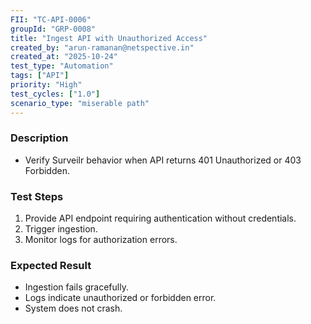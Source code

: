```yaml
---
FII: "TC-API-0006"
groupId: "GRP-0008"
title: "Ingest API with Unauthorized Access"
created_by: "arun-ramanan@netspective.in"
created_at: "2025-10-24"
test_type: "Automation"
tags: ["API"]
priority: "High"
test_cycles: ["1.0"]
scenario_type: "miserable path"
---
```

### Description
- Verify Surveilr behavior when API returns 401 Unauthorized or 403 Forbidden.

### Test Steps
1. Provide API endpoint requiring authentication without credentials.  
2. Trigger ingestion.  
3. Monitor logs for authorization errors.

### Expected Result
- Ingestion fails gracefully.  
- Logs indicate unauthorized or forbidden error.  
- System does not crash.
